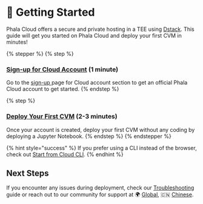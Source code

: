 # 🚀 Getting Started

Phala Cloud offers a secure and private hosting in a TEE using [Dstack](../../overview/phala-network/dstack.md). This guide will get you started on Phala Cloud and deploy your first CVM in minutes!

{% stepper %}
{% step %}
### [Sign-up for Cloud Account](sign-up-for-cloud-account.md) (1 minute)

Go to the [sign-up ](https://cloud.phala.network/register?invite=PHALAWIKI)page for Cloud account section to get an official Phala Cloud account to get started.
{% endstep %}

{% step %}
### [Deploy Your First CVM](start-from-cloud-ui.md) (2-3 minutes)

Once your account is created, deploy your first CVM without any coding by deploying a Jupyter Notebook.
{% endstep %}
{% endstepper %}

{% hint style="success" %}
If you prefer using a CLI instead of the browser, check out [Start from Cloud CLI](start-from-cloud-cli.md).
{% endhint %}

## Next Steps

If you encounter any issues during deployment, check our [Troubleshooting](../troubleshooting.md) guide or reach out to our community for support at 🌍 [Global](https://t.me/+nbhjx1ADG9EyYmI9), 🇨🇳 [Chinese](https://t.me/+4PcAE9qTZ1kzM2M9).
